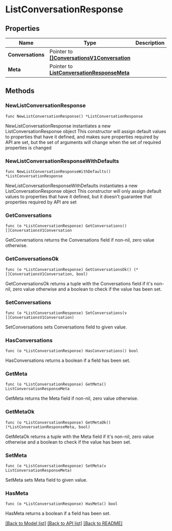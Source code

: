 # ListConversationResponse

## Properties

Name | Type | Description | Notes
------------ | ------------- | ------------- | -------------
**Conversations** | Pointer to [**[]ConversationsV1Conversation**](ConversationsV1Conversation.md) |  | [optional] 
**Meta** | Pointer to [**ListConversationResponseMeta**](ListConversationResponse_meta.md) |  | [optional] 

## Methods

### NewListConversationResponse

`func NewListConversationResponse() *ListConversationResponse`

NewListConversationResponse instantiates a new ListConversationResponse object
This constructor will assign default values to properties that have it defined,
and makes sure properties required by API are set, but the set of arguments
will change when the set of required properties is changed

### NewListConversationResponseWithDefaults

`func NewListConversationResponseWithDefaults() *ListConversationResponse`

NewListConversationResponseWithDefaults instantiates a new ListConversationResponse object
This constructor will only assign default values to properties that have it defined,
but it doesn't guarantee that properties required by API are set

### GetConversations

`func (o *ListConversationResponse) GetConversations() []ConversationsV1Conversation`

GetConversations returns the Conversations field if non-nil, zero value otherwise.

### GetConversationsOk

`func (o *ListConversationResponse) GetConversationsOk() (*[]ConversationsV1Conversation, bool)`

GetConversationsOk returns a tuple with the Conversations field if it's non-nil, zero value otherwise
and a boolean to check if the value has been set.

### SetConversations

`func (o *ListConversationResponse) SetConversations(v []ConversationsV1Conversation)`

SetConversations sets Conversations field to given value.

### HasConversations

`func (o *ListConversationResponse) HasConversations() bool`

HasConversations returns a boolean if a field has been set.

### GetMeta

`func (o *ListConversationResponse) GetMeta() ListConversationResponseMeta`

GetMeta returns the Meta field if non-nil, zero value otherwise.

### GetMetaOk

`func (o *ListConversationResponse) GetMetaOk() (*ListConversationResponseMeta, bool)`

GetMetaOk returns a tuple with the Meta field if it's non-nil, zero value otherwise
and a boolean to check if the value has been set.

### SetMeta

`func (o *ListConversationResponse) SetMeta(v ListConversationResponseMeta)`

SetMeta sets Meta field to given value.

### HasMeta

`func (o *ListConversationResponse) HasMeta() bool`

HasMeta returns a boolean if a field has been set.


[[Back to Model list]](../README.md#documentation-for-models) [[Back to API list]](../README.md#documentation-for-api-endpoints) [[Back to README]](../README.md)


